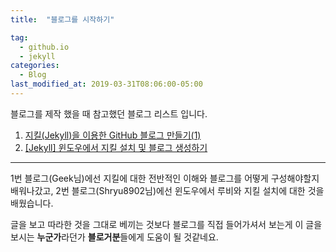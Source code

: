 ```yaml
---
title:  "블로그를 시작하기"

tag:
  - github.io
  - jekyll
categories:
  - Blog
last_modified_at: 2019-03-31T08:06:00-05:00
---
```

블로그를 제작 했을 때 참고했던 블로그 리스트 입니다.  
1. [지킬(Jekyll)을 이용한 GitHub 블로그 만들기(1)](https://geeksvoyage.com/raspberry%20pi/jekyll-for-pi/)
2. [[Jekyll] 윈도우에서 지킬 설치 및 블로그 생성하기](https://shryu8902.github.io/_posts/2018-06-22-jekyll-on-windows/)

---
1번 블로그(Geek님)에선 지킬에 대한 전반적인 이해와 블로그를 어떻게 구성해야할지 배워나갔고, 2번 블로그(Shryu8902님)에선 윈도우에서 루비와 지킬 설치에 대한 것을 배웠습니다.  

글을 보고 따라한 것을 그대로 베끼는 것보다 블로그를 직접 들어가셔서 보는게 이 글을 보시는 **누군가**라던가 **블로거분**들에게 도움이 될 것같네요.  